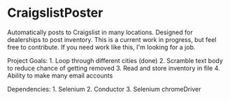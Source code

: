 # CraigslistPoster
Automatically posts to Craigslist in many locations. Designed for dealerships to post inventory.
This is a current work in progress, but feel free to contribute. If you need work like this, I'm looking for a job.

Project Goals:
    1. Loop through different cities (done)
    2. Scramble text body to reduce chance of getting removed
    3. Read and store inventory in file
    4. Ability to make many email accounts
    
Dependencies:
    1. Selenium 
    2. Conductor 
    3. Selenium chromeDriver
